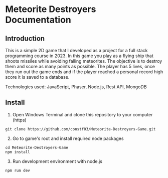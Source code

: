 # Meteorite Destroyers Documentation


## Introduction

This is a simple 2D game that I developed as a project for a full stack programming course in 2023. In this game you play as a flying ship that shoots missiles while avoiding falling meteorites. The objective is to destroy them and score as many points as possible. The player has 5 lives, once they run out the game ends and if the player reached a personal record high score it is saved to a database.

Technologies used: JavaScript, Phaser, Node.js, Rest API, MongoDB


## Install

1. Open Windows Terminal and clone this repository to your computer (https)
```
git clone https://github.com/constf03/Meteorite-Destroyers-Game.git
```


2. Go to game's root and install required node packages
```
cd Meteorite-Destroyers-Game
npm install
```


3. Run development environment with node.js
```
npm run dev
```